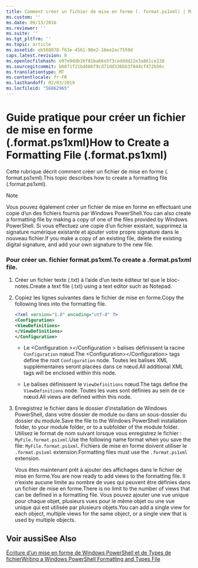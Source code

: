 ```yaml
---
title: Comment créer un fichier de mise en forme (. format.ps1xml) | Microsoft Docs
ms.custom: ''
ms.date: 09/13/2016
ms.reviewer: ''
ms.suite: ''
ms.tgt_pltfrm: ''
ms.topic: article
ms.assetid: eb568878-f63e-4561-98e2-16ee2ac7559d
caps.latest.revision: 8
ms.openlocfilehash: e97e9ddb1bf81ba66e5f3cedddd22e3a861ce228
ms.sourcegitcommit: b6871f21bd666f9cd71dd336bb3f844cf472b56c
ms.translationtype: MT
ms.contentlocale: fr-FR
ms.lasthandoff: 02/03/2019
ms.locfileid: "56862965"
---
```

# <a name="how-to-create-a-formatting-file-formatps1xml"></a><span data-ttu-id="a9a4c-102">Guide pratique pour créer un fichier de mise en forme (.format.ps1xml)</span><span class="sxs-lookup"><span data-stu-id="a9a4c-102">How to Create a Formatting File (.format.ps1xml)</span></span>

<span data-ttu-id="a9a4c-103">Cette rubrique décrit comment créer un fichier de mise en forme (. format.ps1xml).</span><span class="sxs-lookup"><span data-stu-id="a9a4c-103">This topic describes how to create a formatting file (.format.ps1xml).</span></span>

> [!NOTE]
> <span data-ttu-id="a9a4c-104">Vous pouvez également créer un fichier de mise en forme en effectuant une copie d’un des fichiers fournis par Windows PowerShell.</span><span class="sxs-lookup"><span data-stu-id="a9a4c-104">You can also create a formatting file by making a copy of one of the files provided by Windows PowerShell.</span></span> <span data-ttu-id="a9a4c-105">Si vous effectuez une copie d’un fichier existant, supprimez la signature numérique existante et ajouter votre propre signature dans le nouveau fichier.</span><span class="sxs-lookup"><span data-stu-id="a9a4c-105">If you make a copy of an existing file, delete the existing digital signature, and add your own signature to the new file.</span></span>

### <a name="to-create-a-formatps1xml-file"></a><span data-ttu-id="a9a4c-106">Pour créer un. fichier format.ps1xml.</span><span class="sxs-lookup"><span data-stu-id="a9a4c-106">To create a .format.ps1xml file.</span></span>

1. <span data-ttu-id="a9a4c-107">Créer un fichier texte (.txt) à l’aide d’un texte éditeur tel que le bloc-notes.</span><span class="sxs-lookup"><span data-stu-id="a9a4c-107">Create a text file (.txt) using a text editor such as Notepad.</span></span>

2. <span data-ttu-id="a9a4c-108">Copiez les lignes suivantes dans le fichier de mise en forme.</span><span class="sxs-lookup"><span data-stu-id="a9a4c-108">Copy the following lines into the formatting file.</span></span>

   ```xml
   <?xml version="1.0" encoding="utf-8" ?>
   <Configuration>
   <ViewDefinitions>
   </ViewDefinitions>
   </Configuration>
   ```

   - <span data-ttu-id="a9a4c-109">Le \<Configuration >\</Configuration > balises définissent la racine `Configuration` nœud.</span><span class="sxs-lookup"><span data-stu-id="a9a4c-109">The \<Configuration>\</Configuration> tags define the root `Configuration` node.</span></span> <span data-ttu-id="a9a4c-110">Toutes les balises XML supplémentaires seront placées dans ce nœud.</span><span class="sxs-lookup"><span data-stu-id="a9a4c-110">All additional XML tags will be enclosed within this node.</span></span>

   - <span data-ttu-id="a9a4c-111">Le <ViewDefinitions> </ViewDefinitions> balises définissent le `ViewDefinitions` nœud.</span><span class="sxs-lookup"><span data-stu-id="a9a4c-111">The <ViewDefinitions></ViewDefinitions> tags define the `ViewDefinitions` node.</span></span> <span data-ttu-id="a9a4c-112">Toutes les vues sont définies au sein de ce nœud.</span><span class="sxs-lookup"><span data-stu-id="a9a4c-112">All views are defined within this node.</span></span>

3. <span data-ttu-id="a9a4c-113">Enregistrez le fichier dans le dossier d’installation de Windows PowerShell, dans votre dossier de module ou dans un sous-dossier du dossier du module.</span><span class="sxs-lookup"><span data-stu-id="a9a4c-113">Save the file to the Windows PowerShell installation folder, to your module folder, or to a subfolder of the module folder.</span></span> <span data-ttu-id="a9a4c-114">Utilisez le format de nom suivant lorsque vous enregistrez le fichier : `MyFile.format.ps1xml`.</span><span class="sxs-lookup"><span data-stu-id="a9a4c-114">Use the following name format when you save the file:  `MyFile.format.ps1xml`.</span></span> <span data-ttu-id="a9a4c-115">Fichiers de mise en forme doivent utiliser le `.format.ps1xml` extension.</span><span class="sxs-lookup"><span data-stu-id="a9a4c-115">Formatting files must use the `.format.ps1xml` extension.</span></span>

   <span data-ttu-id="a9a4c-116">Vous êtes maintenant prêt à ajouter des affichages dans le fichier de mise en forme.</span><span class="sxs-lookup"><span data-stu-id="a9a4c-116">You are now ready to add views to the formatting file.</span></span> <span data-ttu-id="a9a4c-117">Il n’existe aucune limite au nombre de vues qui peuvent être définies dans un fichier de mise en forme.</span><span class="sxs-lookup"><span data-stu-id="a9a4c-117">There is no limit to the number of views that can be defined in a formatting file.</span></span> <span data-ttu-id="a9a4c-118">Vous pouvez ajouter une vue unique pour chaque objet, plusieurs vues pour le même objet ou une vue unique qui est utilisée par plusieurs objets.</span><span class="sxs-lookup"><span data-stu-id="a9a4c-118">You can add a single view for each object, multiple views for the same object, or a single view that is used by multiple objects.</span></span>

## <a name="see-also"></a><span data-ttu-id="a9a4c-119">Voir aussi</span><span class="sxs-lookup"><span data-stu-id="a9a4c-119">See Also</span></span>

[<span data-ttu-id="a9a4c-120">Écriture d’un mise en forme de Windows PowerShell et de Types de fichier</span><span class="sxs-lookup"><span data-stu-id="a9a4c-120">Writing a Windows PowerShell Formatting and Types File</span></span>](./writing-a-powershell-formatting-file.md)
